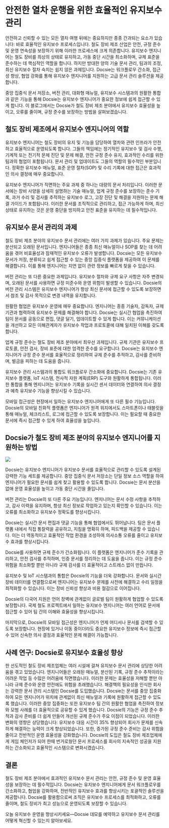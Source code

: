 # 안전한 열차 운행을 위한 효율적인 유지보수 관리

안전하고 신뢰할 수 있는 모든 열차 여행 뒤에는 중요하지만 종종 간과되는 요소가 있습니다: 바로 효율적인 유지보수 프로세스입니다. 철도 장비 제조 산업은 안전, 규정 준수 및 운영 연속성을 보장하기 위해 이러한 프로세스에 크게 의존합니다. 유지보수 엔지니어는 철도 장비를 최상의 상태로 유지하고, 가동 중단 시간을 최소화하며, 규제 표준을 준수하는 데 핵심적인 역할을 합니다. 하지만 방대한 양의 기술 문서 관리, 팀과의 조정, 최신 유지보수 절차 숙지는 쉽지 않은 과제입니다. Docsie는 워크플로우 간소화, 접근성 향상, 협업 강화를 통해 유지보수 엔지니어를 지원하는 고급 문서 관리 솔루션을 제공합니다.

중앙 집중식 문서 저장소, 버전 관리, 대화형 매뉴얼, 유지보수 시스템과의 원활한 통합과 같은 기능을 통해 Docsie는 유지보수 엔지니어가 중요한 정보에 쉽게 접근할 수 있게 합니다. 이 블로그에서는 Docsie가 철도 장비 제조 분야에서 유지보수 효율성을 높이고, 오류를 줄이며, 규정 준수를 보장하는 방법을 살펴보겠습니다.

## 철도 장비 제조에서 유지보수 엔지니어의 역할

유지보수 엔지니어는 철도 장비의 유지 및 기능을 담당하여 열차와 관련 인프라가 안전하고 효율적으로 운영되도록 합니다. 그들의 책임에는 정기적인 유지보수 및 검사 수행, 기계적 또는 전기적 문제 진단 및 문제 해결, 안전 규정 준수 유지, 효과적인 수리를 위한 팀과의 협업이 포함됩니다. 문서 관리 및 업데이트도 그들의 역할의 필수적인 부분입니다. 정확한 유지보수 매뉴얼, 표준 운영 절차(SOP) 및 수리 기록에 대한 접근은 효과적인 의사 결정에 매우 중요합니다.

유지보수 엔지니어가 직면하는 주요 과제 중 하나는 대량의 문서 처리입니다. 이러한 문서에는 장비 사양을 상세히 설명하는 기술 매뉴얼, 업계 규정 준수를 보장하는 준수 기록, 과거 수리 및 검사를 추적하는 유지보수 로그, 고장 진단 및 해결을 지원하는 문제 해결 가이드가 포함됩니다. 이러한 문서를 조직적으로 관리하고, 접근 가능하게 하며, 최신 상태로 유지하는 것은 운영 중단을 방지하고 안전 표준을 유지하는 데 필수적입니다.

## 유지보수 문서 관리의 과제

철도 장비 제조 분야의 유지보수 문서 관리에는 여러 가지 과제가 있습니다. 주요 문제는 분산되고 오래된 문서입니다. 엔지니어들은 종종 최신 매뉴얼이나 SOP를 찾는 데 어려움을 겪어 비효율성과 잠재적인 유지보수 오류가 발생합니다. Docsie는 모든 유지보수 문서가 저장, 분류되고 쉽게 접근할 수 있는 중앙 집중식 플랫폼을 제공하여 이 문제를 해결합니다. 이를 통해 엔지니어는 지연 없이 관련 정보를 빠르게 찾을 수 있습니다.

버전 관리는 또 다른 중요한 과제입니다. 유지보수 절차와 규제 요구 사항은 자주 변경되며, 오래된 문서를 사용하면 규정 미준수와 운영 위험이 발생할 수 있습니다. Docsie의 버전 관리 시스템은 유지보수 엔지니어가 항상 최신 문서에 접근할 수 있도록 보장하면서 참조 및 감사 목적으로 변경 내역을 유지합니다.

원활한 협업은 유지보수 운영에 매우 중요합니다. 엔지니어는 종종 기술자, 감독자, 규제 기관과 협력하여 유지보수 문제를 해결해야 합니다. Docsie는 실시간 협업을 촉진하여 팀이 문서를 공동으로 편집, 댓글 달기, 업데이트할 수 있게 합니다. 이는 커뮤니케이션을 개선하고 모든 이해관계자가 유지보수 작업과 프로토콜에 대해 일치된 이해를 갖도록 합니다.

업계 규정 준수는 철도 장비 제조 분야에서 최우선 과제입니다. 규제 기관은 유지보수 프로토콜, 안전 검사, 장비 표준에 대한 엄격한 준수를 요구합니다. Docsie는 유지보수 엔지니어가 규정 준수 문서를 효율적으로 정리하여 규제 준수를 추적하고, 감사를 준비하며, 벌금을 피하는 데 도움을 줍니다.

유지보수 관리 시스템과의 통합도 워크플로우 간소화에 중요합니다. Docsie는 기존 유지보수 플랫폼, IoT 시스템, 전사적 자원 계획(ERP) 도구와 원활하게 통합됩니다. 이러한 통합을 통해 엔지니어는 유지보수 기록을 실시간 센서 데이터와 연결하여 의사 결정과 예측 유지보수 기능을 향상시킬 수 있습니다.

모바일 접근성은 현장에서 일하는 유지보수 엔지니어에게 또 다른 필수 기능입니다. Docsie의 모바일 친화적 플랫폼은 엔지니어가 원격 위치에서도 스마트폰이나 태블릿을 통해 매뉴얼, 체크리스트, 로그에 접근할 수 있도록 보장합니다. 이는 필요할 때 중요한 문서에 즉시 접근할 수 있게 하여 효율성을 높입니다.

## Docsie가 철도 장비 제조 분야의 유지보수 엔지니어를 지원하는 방법

![](https://cdn.docsie.io/workspace_PxAvC1Uenuc7ad6H3/doc_wn84Jkoc6hIMTO2eE/file_t7oDeJd5R5tf3tYLb/image_ecc7c558-399a-a99e-384a-d43f69650da5.jpg)

Docsie는 유지보수 엔지니어가 유지보수 문서를 효율적으로 관리할 수 있도록 설계된 강력한 기능 세트를 제공합니다. 중앙 집중식 문서 저장소는 단일 정보 소스 역할을 하여 엔지니어가 필요한 문서를 쉽게 찾고 활용할 수 있도록 합니다. Docsie는 문서 분산을 없애 운영 효율성을 높이고 가동 중단 시간을 줄입니다.

버전 관리는 Docsie의 또 다른 주요 기능입니다. 엔지니어는 문서 수정 사항을 추적하고, 감사 이력을 유지하며, 항상 최신 정보로 작업하고 있는지 확인할 수 있습니다. 이는 오류를 최소화하고 유지보수 정확도를 향상시킵니다.

Docsie는 실시간 문서 편집과 댓글 기능을 통해 협업에서도 뛰어납니다. 팀은 문서 플랫폼 내에서 직접 통찰력을 공유하고, 지침을 명확히 하며, 피드백을 제공할 수 있습니다. 이는 더 역동적이고 효율적인 작업 환경을 조성하여 의사소통 오류를 줄이고 유지보수 효과를 향상시킵니다.

Docsie를 사용하면 규제 준수가 간소화됩니다. 이 플랫폼은 엔지니어가 준수 기록을 관리하고, 안전 검사를 추적하며, 인증 문서를 정리하는 데 도움을 줍니다. 이는 규정 준수 위험을 최소화할 뿐만 아니라 규제 감사를 더 효율적이고 스트레스 없이 만듭니다.

유지보수 및 IoT 시스템과의 통합은 Docsie의 기능을 더욱 강화합니다. 문서와 실시간 장비 데이터를 연결함으로써 엔지니어는 유지보수 문제를 사전에 해결하고 수리 일정을 최적화할 수 있습니다. 이는 장비 신뢰성 향상과 비용 절감으로 이어집니다.

Docsie의 다국어 지원은 언어 장벽에 관계없이 글로벌 팀이 원활하게 협업할 수 있도록 보장합니다. 국제 철도 프로젝트에서 일하는 유지보수 엔지니어는 여러 언어로 문서에 접근할 수 있어 팀 간의 이해와 효율성을 향상시킵니다.

마지막으로, Docsie의 모바일 접근성은 엔지니어가 언제 어디서나 문서를 검색할 수 있도록 보장합니다. 현장에 있거나 이동 중이더라도 중요한 유지보수 정보에 즉시 접근할 수 있어 신속한 의사 결정과 효율적인 문제 해결이 가능합니다.

## 사례 연구: Docsie로 유지보수 효율성 향상

한 선도적인 철도 장비 제조업체는 여러 시설에 걸쳐 유지보수 문서 관리에 상당한 어려움을 겪고 있었습니다. 엔지니어들은 오래된 매뉴얼, 분산된 기록, 규정 준수 추적이라는 어려운 작업 등 수많은 어려움에 직면했습니다. 이러한 문제는 효율성을 저해할 뿐만 아니라 규제 준수와 운영 안전에도 위험을 초래했습니다. 해결책의 필요성을 인식한 회사는 강력한 문서 관리 시스템인 Docsie를 도입했습니다. Docsie는 문서를 중앙 집중화하여 모든 엔지니어가 위치에 관계없이 최신 매뉴얼과 기록에 원활하게 접근할 수 있도록 했습니다. 이러한 중앙 집중화는 또한 유지보수 팀 간의 원활한 협업을 촉진하여 정보와 모범 사례를 더 효율적으로 공유할 수 있게 했습니다. Docsie의 기능은 규정 준수 추적과 감사 준비를 더 쉽게 만들어 개선된 규제 준수가 주요 이점이 되었습니다. 이러한 변화의 영향은 상당했습니다: 유지보수 대응 시간이 35% 향상되어 회사가 문제를 신속하게 해결하는 능력이 크게 향상되었습니다. 또한, 증가된 규정 준수 준비는 감사 위험을 줄이고 전반적인 운영 효율성을 강화했습니다. Docsie의 도입은 철도 장비 제조업체에게 게임 체인저가 되어 한때 번거로웠던 문서 프로세스를 회사의 지속적인 성공을 지원하는 간소화되고 효율적인 시스템으로 변화시켰습니다.

## 결론

철도 장비 제조 분야에서 효과적인 유지보수 문서 관리는 안전, 규정 준수 및 운영 효율성을 보장하는 데 필수적입니다. Docsie는 유지보수 엔지니어에게 문서 워크플로우를 간소화하고, 협업을 강화하며, 전반적인 유지보수 효과를 향상시키는 포괄적인 솔루션을 제공합니다. Docsie를 활용함으로써 조직은 유지보수 프로세스를 최적화하고, 오류를 줄이며, 철도 장비가 최고 성능으로 운영되도록 보장할 수 있습니다.

오늘 유지보수 운영을 향상시키세요—Docsie 데모를 예약하고 유지보수 문서 관리를 어떻게 혁신할 수 있는지 알아보세요.